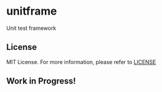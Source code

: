 # unitframe
Unit test framework

## License
MIT License. For more information, please refer to [LICENSE](LICENSE)

## Work in Progress!
